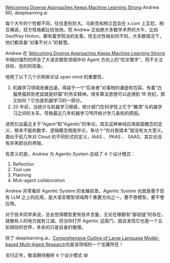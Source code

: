 [Welcoming Diverse Approaches Keeps Machine Learning Strong](https://www.deeplearning.ai/the-batch/welcoming-diverse-approaches-keeps-machine-learning-strong/) Andrew NG, deeplearning.ai

每个大牛的个性都不同，往往差别巨大。马斯克和杨立昆会在 x.com 上互怼，相互嘲讽，双方性格都比较张扬。而 Andrew 正如绝大多数学术界的大牛，比如 Geoffrey Hinton，都有着学院派的友善。但无论性格如何不同，大多数情况下，他们都具备“对事不对人”的智慧。

Andrew 在 [Welcoming Diverse Approaches Keeps Machine Learning Strong](https://www.deeplearning.ai/the-batch/welcoming-diverse-approaches-keeps-machine-learning-strong/) 中相对强烈的抨击了大语言模型领域中对 Agent 方向上的“咬文嚼字”，而不关注目标、目的的现象。

他用了以下几个示例来论证 open mind 的重要性，
1. 机器学习领域发展迅速，得益于一个“后来者”对事物的谦虚和包容。有着“白猫黑猫抓到老鼠就是好猫”的务实精神。很多算法思想可以追溯到 18 世纪，那又如何？它也是机器学习的一部分。
2. 20 年前，当统计与机器学习擦肩，统计部门在科学性上忙于“撇清”与机器学习之间的关系，导致最近几年机器学习甩开统计学几条街的原因。

进而引出最近关于“Agent”和“Agentic”的争论。其实这种单纯应用层面概念的定义，根本不能和数学、逻辑概念相提并论，争论个“你对我错本”就没有太大意义。类似于前几年对 Cloud 的不同形式的定义，IAAS 、 PAAS 、 SAAS，其实也没有非黑即白的界限。

有意义的是，Andrew 为 Agentic System 总结了 4 个设计模式：
1. Reflection
2. Tool use
3. Planning
4. Muti-agent collaboration

Andrew 非常看好 Agentic System 的发展前景。Agentic System 也就是基于现有 LLM 之上的应用，是大语言模型领域两个重要方向之一。要不卷模型，要不卷应用。

对于技术同学来说，总会觉得模型更有技术含量，无论在哪都有“鄙视链”的存在，就像有人的地方就有江湖。但当你打开 Agentic 这扇门，就会发现它也是一个五彩缤纷的世界，多余的只是自身的傲慢。

除了 deeplearning.ai，[Comprehensive Outline of Large Language Model-based Multi-Agent Research](https://thinkwee.top/multiagent_ebook/)也是该领域的一个宝藏所在！

言归正传，敬请期待搬砖 4 个设计模式 😄

